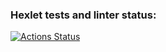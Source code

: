### Hexlet tests and linter status:
[![Actions Status](https://github.com/rumspace/rails-project-lvl1/workflows/hexlet-check/badge.svg)](https://github.com/rumspace/rails-project-lvl1/actions)
